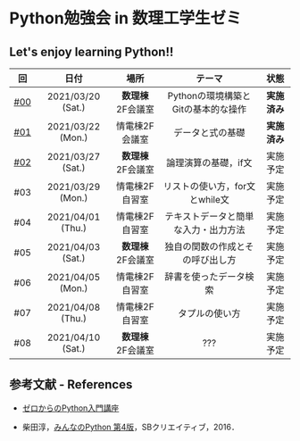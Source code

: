 # Python勉強会 in 数理工学生ゼミ

## Let's enjoy learning Python!!

|回|日付|場所|テーマ|状態|
| :---: | :---: | :---: | :---: | :---: |
|[#00](https://github.com/fumiyanll23/PythonLearning/tree/main/00)|2021/03/20 (Sat.)|**数理棟** 2F会議室|Pythonの環境構築とGitの基本的な操作|**実施済み**|
|[#01](https://github.com/fumiyanll23/PythonLearning/tree/main/01)|2021/03/22 (Mon.)|情電棟2F会議室|データと式の基礎|**実施済み**|
|[#02](https://github.com/fumiyanll23/PythonLearning/tree/main/02)|2021/03/27 (Sat.)|**数理棟** 2F会議室|論理演算の基礎，if文|実施予定|
|#03|2021/03/29 (Mon.)|情電棟2F自習室|リストの使い方，for文とwhile文|実施予定|
|#04|2021/04/01 (Thu.)|情電棟2F自習室|テキストデータと簡単な入力・出力方法|実施予定|
|#05|2021/04/03 (Sat.)|**数理棟** 2F会議室|独自の関数の作成とその呼び出し方|実施予定|
|#06|2021/04/05 (Mon.)|情電棟2F自習室|辞書を使ったデータ検索|実施予定|
|#07|2021/04/08 (Thu.)|情電棟2F自習室|タプルの使い方|実施予定|
|#08|2021/04/10 (Sat.)|**数理棟** 2F会議室|???|実施予定|

## 参考文献 - References

- [ゼロからのPython入門講座](https://www.python.jp/train/index.html)

- 柴田淳，[みんなのPython 第4版](https://www.amazon.co.jp/%E3%81%BF%E3%82%93%E3%81%AA%E3%81%AEPython-%E7%AC%AC4%E7%89%88-%E6%9F%B4%E7%94%B0-%E6%B7%B3/dp/479738946X)，SBクリエイティブ，2016．
